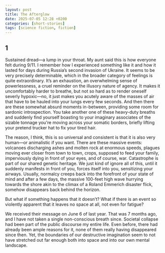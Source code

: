 ```yaml
---
layout: post
title: The Afterglow
date: 2025-07-05 12:28 +0200
categories: [short-stories]
tags: [science fiction, fiction]
---
```


## 1

Sustained dread—a lump in your throat. My aunt said this is how everyone felt during 9/11. I remember how I experienced something like it and how it lasted for days during Russia’s second invasion of Ukraine. It seems to be very precisely determinable, which in the broader category of feelings is quite extraordinary. It’s an exhaustion, an overwhelming sense of powerlessness, a cruel reminder on the illusory nature of agency. It makes it uncomfortably harder to breathe, but not so hard as to render oneself severly hypoxic—no, it just makes you acutely aware of the masses of air that have to be hauled into your lungs every few seconds. And then there are these somewhat absurd moments in-between, providing some room for sardonic introspection. You take another one of these heavy-duty breaths and suddenly find yourself boasting to your imaginary associates of the sizable tonnage you're moving across your somatic borders, briefly lifting your pretend trucker hat to fix your tired hair.

The reason, I think, this is so universal and consistent is that it is also very human—or animalistic if you want. There are these massive events: volcanoes discharging ashes and molten rock at enormous speeds, plagues moving ever closer from town to town, crops, supposed to feed your family, imperviously dying in front of your eyes, and of course, war. Catastrophe is part of our shared genetic heritage. We just kind of ignore all of this, until it suddenly manifests in front of you, forces itself into you, sensitizing your airways. Usually, normalcy creeps back into the forefront of your state of mind and after a few days, the massive 100-feet high wave hurrying towards the shore akin to the climax of a Roland Emmerich disaster flick, somehow disappears back behind the horizon.

But what if something happens that it doesn’t? What if there is an event so violently apparent that it leaves no space at all, not even for fatigue?

We received their message on June 6 of last year. That was 7 months ago, and I have not taken a single non-conscious breath since. Societal collapse had been part of the public discourse my entire life. Even before, there had already been ample reasons for it, none of them really having disappeared since then. Yet, the boundaries of our destructive imagination seem to not have stretched out far enough both into space and into our own mental landscape. 

